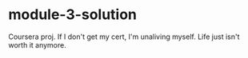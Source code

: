 # module-3-solution
Coursera proj. If I don't get my cert, I'm unaliving myself. Life just isn't worth it anymore.
